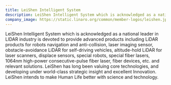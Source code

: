 ```yaml
---
title: LeiShen Intelligent System
description: LeiShen Intelligent System which is acknowledged as a national leader in LIDAR industry is devoted to provide advanced products including LiDAR products
company_image: https://static.linaro.org/common/member-logos/leishen.jpg
---
```

LeiShen Intelligent System which is acknowledged as a national leader in LIDAR industry is devoted to provide advanced products including LiDAR products for robots navigation and anti-collision, laser imaging sensor, obstacle-avoidance LiDAR for self-driving vehicles, altitude-hold LiDAR for laser scanners, displace sensors, special robots, special fiber lasers, 1064nm high-power consecutive-pulse fiber laser, fiber devices, etc. and relevant solutions. LeiShen has long been valuing core technologies, and developing under world-class strategic insight and excellent Innovation. LeiShen intends to make Human Life better with science and technology.
